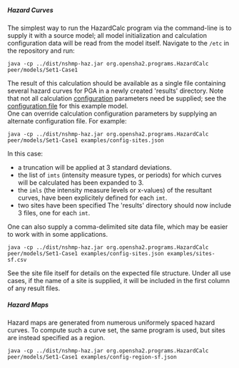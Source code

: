 ##### Hazard Curves
The simplest way to run the HazardCalc program via the command-line is to supply it with a source model; all model initialization and calculation configuration data will be read from the model itself. Navigate to the `/etc` in the repository and run:
```
java -cp ../dist/nshmp-haz.jar org.opensha2.programs.HazardCalc peer/models/Set1-Case1
```
The result of this calculation should be available as a single file containing several hazard curves for PGA in a newly created 'results' directory. Note that not all calculation [configuration](https://github.com/usgs/nshmp-haz/wiki/Configuration) parameters need be supplied; see the [configuration file](../peer/models/Set1-Case1/config.json) for this example model.  
One can override calculation configuration parameters by supplying an alternate configuration file. For example:
```
java -cp ../dist/nshmp-haz.jar org.opensha2.programs.HazardCalc peer/models/Set1-Case1 examples/config-sites.json
```
In this case:
* a truncation will be applied at 3 standard deviations.
* the list of `imts` (intensity measure types, or periods) for which curves will be calculated has been expanded to 3.
* the `imls` (the intensity measure levels or x-values) of the resultant curves, have been explicitely defined for each `imt`.
* two sites have been specified
The 'results' directory should now include 3 files, one for each `imt`.

One can also supply a comma-delimited site data file, which may be easier to work with in some applications.
```
java -cp ../dist/nshmp-haz.jar org.opensha2.programs.HazardCalc peer/models/Set1-Case1 examples/config-sites.json examples/sites-sf.csv
```
See the site file itself for details on the expected file structure. Under all use cases, if the name of a site is supplied, it will be included in the first column of any result files.

##### Hazard Maps
Hazard maps are generated from numerous uniformely spaced hazard curves. To compute such a curve set, the same program is used, but sites are instead specified as a region.
```
java -cp ../dist/nshmp-haz.jar org.opensha2.programs.HazardCalc peer/models/Set1-Case1 examples/config-region-sf.json
```

